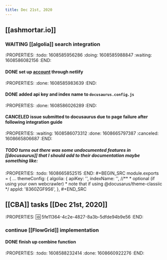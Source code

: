 ```yaml
---
title: Dec 21st, 2020
---
```


## [[ashmortar.io]]
### WAITING [[algolia]] search integration
:PROPERTIES:
:todo: 1608585956286
:doing: 1608585988847
:waiting: 1608586082156
:END:
#### DONE set up [account](https://www.algolia.com/apps/8360ZGF9S6/dashboard) through netlify
:PROPERTIES:
:done: 1608585983639
:END:
#### DONE added api key and index name to `docusaurus.config.js`
:PROPERTIES:
:done: 1608586026289
:END:
#### CANCELED issue submitted to docusaurus due to page failure after following integration guide
:PROPERTIES:
:waiting: 1608586073312
:done: 1608665797387
:canceled: 1608665806687
:END:
##### TODO turns out there was some undocumented features in [[docusaurus]] that I should add to their documentation maybe something like:
:PROPERTIES:
:todo: 1608665852515
:END:
#+BEGIN_SRC
module.exports = {
  ...
  themeConfig: {
    algolia: {
      apiKey: '<your api key>',
      indexName: '<your index name>',
      //**
        * optional (if using your own webcrawler)
        * note that if using @docusarus/theme-classiic
      */
      appId: '8360ZGF9S6',
    },
#+END_SRC
## [[CBA]] tasks [[Dec 21st, 2020]] 
:PROPERTIES:
:id: 5fe11364-4c2e-4827-8a3b-5dfde94b9e56
:END:
### continue [[FlowGrid]] implementation
#### DONE finish up combine function
:PROPERTIES:
:todo: 1608588232414
:done: 1608660922276
:END:
